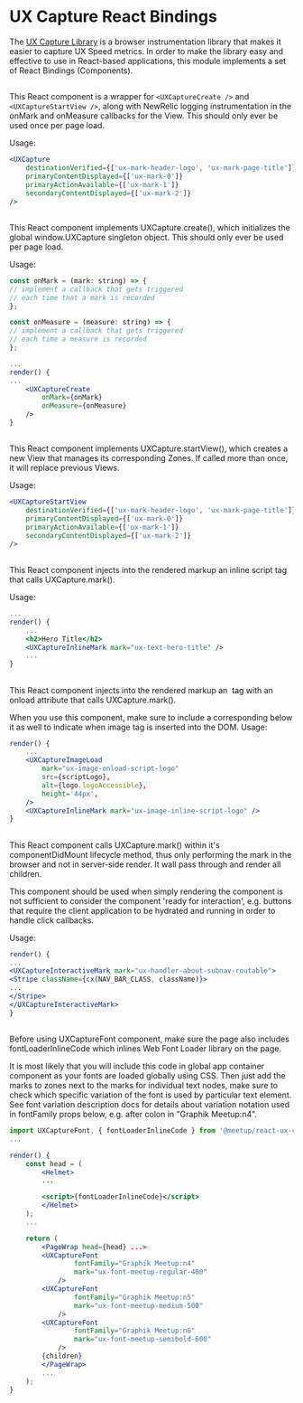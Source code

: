# UX Capture React Bindings

The [UX Capture Library](../ux-capture) is a browser instrumentation library that makes it easier to capture UX Speed metrics. In order to make the library easy and effective to use in React-based applications, this module implements a set of React Bindings (Components).

## <UXCapture />

This React component is a wrapper for `<UXCaptureCreate />` and `<UXCaptureStartView />`, along with NewRelic logging instrumentation in the onMark and onMeasure callbacks for the View. This should only ever be used once per page load.

Usage:

```jsx
<UXCapture
	destinationVerified={['ux-mark-header-logo', 'ux-mark-page-title']}
	primaryContentDisplayed={['ux-mark-0']}
	primaryActionAvailable={['ux-mark-1']}
	secondaryContentDisplayed={['ux-mark-2']}
/>
```

## <UXCaptureCreate />

This React component implements UXCapture.create(), which initializes the global window.UXCapture singleton object. This should only ever be used per page load.

Usage:

```jsx
const onMark = (mark: string) => {
// implement a callback that gets triggered
// each time that a mark is recorded
};

const onMeasure = (measure: string) => {
// implement a callback that gets triggered
// each time a measure is recorded
};

...
render() {
...
    <UXCaptureCreate
        onMark={onMark}
        onMeasure={onMeasure}
    />
}
```

## <UXCaptureStartView />

This React component implements UXCapture.startView(), which creates a new View that manages its corresponding Zones. If called more than once, it will replace previous Views.

Usage:

```jsx
<UXCaptureStartView
	destinationVerified={['ux-mark-header-logo', 'ux-mark-page-title']}
	primaryContentDisplayed={['ux-mark-0']}
	primaryActionAvailable={['ux-mark-1']}
	secondaryContentDisplayed={['ux-mark-2']}
/>
```

## <UXCaptureInlineMark />

This React component injects into the rendered markup an inline script tag that calls UXCapture.mark().

Usage:

```jsx
...
render() {
    ...
    <h2>Hero Title</h2>
    <UXCaptureInlineMark mark="ux-text-hero-title" />
    ...
}
```

## <UXCaptureImageLoad />

This React component injects into the rendered markup an <img> tag with an onload attribute that calls UXCapture.mark().

When you use this component, make sure to include a corresponding <UXCaptureInlineMark /> below it as well to indicate when image tag is inserted into the DOM.
Usage:

```jsx
render() {
    ...
    <UXCaptureImageLoad
        mark="ux-image-onload-script-logo"
        src={scriptLogo},
        alt={logo.logoAccessible},
        height='44px',
    />
    <UXCaptureInlineMark mark="ux-image-inline-script-logo" />
}
```

## <UXCaptureInteractiveMark />

This React component calls UXCapture.mark() within it's componentDidMount lifecycle method, thus only performing the mark in the browser and not in server-side render. It wall pass through and render all children.

This component should be used when simply rendering the component is not sufficient to consider the component 'ready for interaction', e.g. buttons that require the client application to be hydrated and running in order to handle click callbacks.

Usage:

```jsx
render() {
...
<UXCaptureInteractiveMark mark="ux-handler-about-subnav-routable">
<Stripe className={cx(NAV_BAR_CLASS, className)}>
...
</Stripe>
</UXCaptureInteractiveMark>
}
```

## <UXCaptureFont />

Before using UXCaptureFont component, make sure the page also includes fontLoaderInlineCode which inlines Web Font Loader library on the page.

It is most likely that you will include this code in global app container component as your fonts are loaded globally using CSS. Then just add the marks to zones next to the marks for individual text nodes, make sure to check which specific variation of the font is used by particular text element. See font variation description docs for details about variation notation used in fontFamily props below, e.g. after colon in "Graphik Meetup:n4".

```jsx
import UXCaptureFont, { fontLoaderInlineCode } from '@meetup/react-ux-capture/UXCaptureFont';
...

render() {
    const head = (
        <Helmet>
        ...

        <script>{fontLoaderInlineCode}</script>
        </Helmet>
    );
    ...

    return (
        <PageWrap head={head} ...>
        <UXCaptureFont
                fontFamily="Graphik Meetup:n4"
                mark="ux-font-meetup-regular-400"
            />
        <UXCaptureFont
                fontFamily="Graphik Meetup:n5"
                mark="ux-font-meetup-medium-500"
            />
        <UXCaptureFont
                fontFamily="Graphik Meetup:n6"
                mark="ux-font-meetup-semibold-600"
            />
        {children}
        </PageWrap>
        ...
    );
}

```
